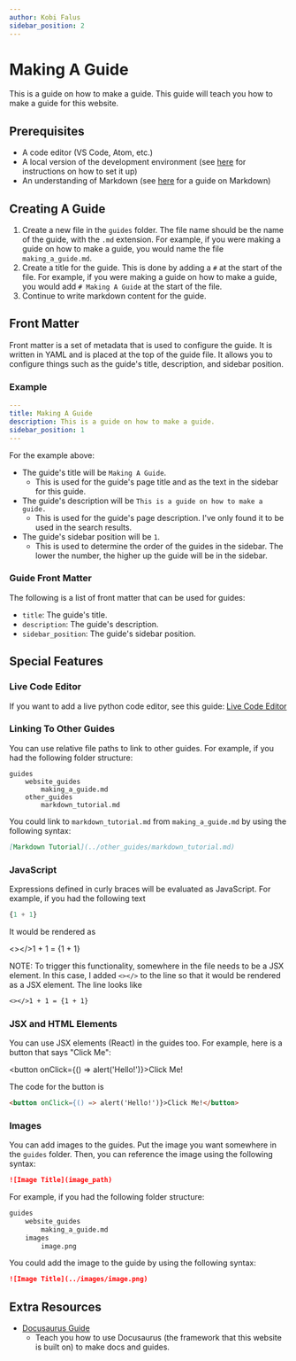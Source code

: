 ```yaml
---
author: Kobi Falus
sidebar_position: 2
---
```


# Making A Guide

This is a guide on how to make a guide. This guide will teach you how to make a guide for this website.

## Prerequisites

- A code editor (VS Code, Atom, etc.)
- A local version of the development environment (see [here](getting_started.md) for instructions on how to set it up)
- An understanding of Markdown (see [here](markdown_tutorial.md) for a guide on Markdown)

## Creating A Guide

1. Create a new file in the `guides` folder. The file name should be the name of the guide, with the `.md` extension. For example, if you were making a guide on how to make a guide, you would name the file `making_a_guide.md`.
2. Create a title for the guide. This is done by adding a `#` at the start of the file. For example, if you were making a guide on how to make a guide, you would add `# Making A Guide` at the start of the file.
3. Continue to write markdown content for the guide.

## Front Matter

Front matter is a set of metadata that is used to configure the guide. It is written in YAML and is placed at the top of the guide file. It allows you to configure things such as the guide's title, description, and sidebar position.

### Example

```yaml
---
title: Making A Guide
description: This is a guide on how to make a guide.
sidebar_position: 1
---
```

For the example above:

- The guide's title will be `Making A Guide`.
    - This is used for the guide's page title and as the text in the sidebar for this guide.
- The guide's description will be `This is a guide on how to make a guide.`
    - This is used for the guide's page description. I've only found it to be used in the search results.
- The guide's sidebar position will be `1`.
    - This is used to determine the order of the guides in the sidebar. The lower the number, the higher up the guide will be in the sidebar.

### Guide Front Matter

The following is a list of front matter that can be used for guides:

- `title`: The guide's title.
- `description`: The guide's description.
- `sidebar_position`: The guide's sidebar position.


## Special Features

### Live Code Editor

If you want to add a live python code editor, see this guide: [Live Code Editor](./live_python.md)

### Linking To Other Guides

You can use relative file paths to link to other guides. For example, if you had the following folder structure:

```
guides
    website_guides
        making_a_guide.md
    other_guides
        markdown_tutorial.md
```

You could link to `markdown_tutorial.md` from `making_a_guide.md` by using the following syntax:

```md
[Markdown Tutorial](../other_guides/markdown_tutorial.md)
```

### JavaScript

Expressions defined in curly braces will be evaluated as JavaScript. For example, if you had the following text

```js
{1 + 1}
```

It would be rendered as

<></>1 + 1 = {1 + 1}

NOTE: To trigger this functionality, somewhere in the file needs to be a JSX element. In this case, I added `<></>` to the line so that it would be rendered as a JSX element. The line looks like

```md
<></>1 + 1 = {1 + 1}
```

### JSX and HTML Elements

You can use JSX elements (React) in the guides too. For example, here is a button that says "Click Me":

<button onClick={() => alert('Hello!')}>Click Me!</button>

The code for the button is

```md
<button onClick={() => alert('Hello!')}>Click Me!</button>
```

### Images

You can add images to the guides. Put the image you want somewhere in the `guides` folder. Then, you can reference the image using the following syntax:

```md
![Image Title](image_path)
```

For example, if you had the following folder structure:

```md
guides
    website_guides
        making_a_guide.md
    images
        image.png
```

You could add the image to the guide by using the following syntax:

```md
![Image Title](../images/image.png)
```


## Extra Resources

- [Docusaurus Guide](https://docusaurus.io/docs)
    - Teach you how to use Docusaurus (the framework that this website is built on) to make docs and guides.
